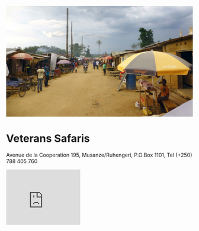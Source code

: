 
![image--title](/assets/016.jpg)

# Veterans Safaris
Avenue de la Cooperation 195, Musanze/Ruhengeri, P.O.Box 1101, Tel (+250) 788 405 760
<iframe src="https://www.google.com/maps/embed?pb=!1m14!1m8!1m3!1d31907.34060947625!2d29.5730338!3d-1.5182846!3m2!1i1024!2i768!4f13.1!3m3!1m2!1s0x19dc5a43994a9597%3A0xf391168369940207!2sVeterans+Tours+And+safaris!5e0!3m2!1sen!2srw!4v1514368415153" width="200" height="150" frameborder="0" style="border:0"></iframe>